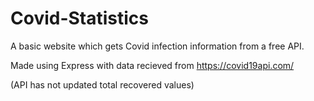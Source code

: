 # Covid-Statistics

A basic website which gets Covid infection information from a free API.

Made using Express with data recieved from https://covid19api.com/

(API has not updated total recovered values)
